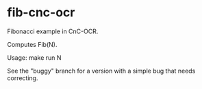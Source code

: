 # fib-cnc-ocr
Fibonacci example in CnC-OCR.

Computes Fib(N).

Usage:
    make run N

See the "buggy" branch for a version with a simple bug that needs correcting.
